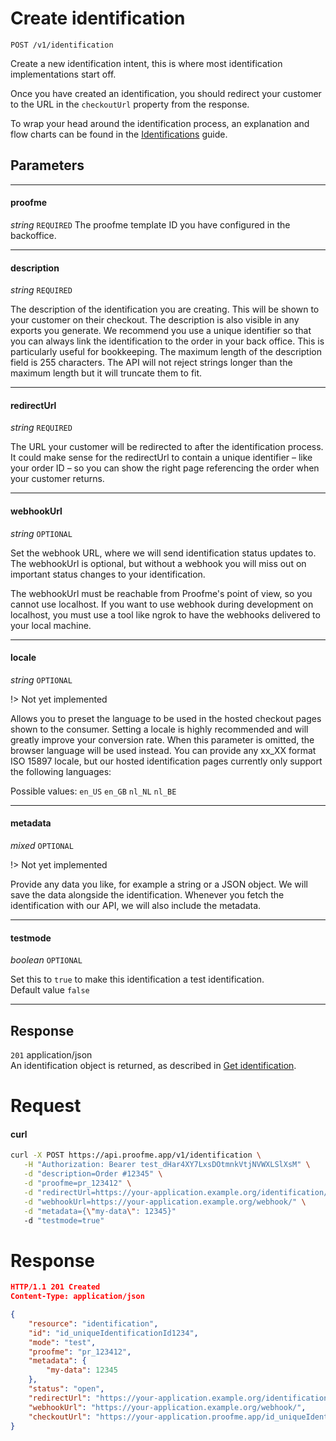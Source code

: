 # Create identification
`POST /v1/identification`

Create a new identification intent, this is where most identification implementations start off.

Once you have created an identification, you should redirect your customer to the URL in the `checkoutUrl` property from the response.

To wrap your head around the identification process, an explanation and flow charts can be found in the [Identifications](intro_identifications.md) guide.

## Parameters
___
#### proofme 
_string_ `REQUIRED`
The proofme template ID you have configured in the backoffice.

___
#### description
_string_ `REQUIRED`

The description of the identification you are creating. This will be shown to your customer on their checkout. The description is also visible in any exports you generate.
We recommend you use a unique identifier so that you can always link the identification to the order in your back office. This is particularly useful for bookkeeping.
The maximum length of the description field is 255 characters. The API will not reject strings longer than the maximum length but it will truncate them to fit.

____
#### redirectUrl
_string_ `REQUIRED`

The URL your customer will be redirected to after the identification process.
It could make sense for the redirectUrl to contain a unique identifier – like your order ID – so you can show the right page referencing the order when your customer returns.

____
#### webhookUrl
_string_ `OPTIONAL`

Set the webhook URL, where we will send identification status updates to.
The webhookUrl is optional, but without a webhook you will miss out on important status changes to your identification.

The webhookUrl must be reachable from Proofme's point of view, so you cannot use localhost. If you want to use webhook during development on localhost, you must use a tool like ngrok to have the webhooks delivered to your local machine.

____
#### locale
_string_ `OPTIONAL`

!> Not yet implemented

Allows you to preset the language to be used in the hosted checkout pages shown to the consumer. Setting a locale is highly recommended and will greatly improve your conversion rate. When this parameter is omitted, the browser language will be used instead. You can provide any xx_XX format ISO 15897 locale, but our hosted identification pages currently only support the following languages:

Possible values: `en_US` `en_GB` `nl_NL` `nl_BE`

____
#### metadata
_mixed_ `OPTIONAL`

!> Not yet implemented

Provide any data you like, for example a string or a JSON object. We will save the data alongside the identification. Whenever you fetch the identification with our API, we will also include the metadata.
___
#### testmode
_boolean_ `OPTIONAL`

Set this to `true` to make this identification a test identification.  
Default value `false`
___


## Response

`201` application/json  
An identification object is returned, as described in [Get identification](v1_id_api_get_request.md).

# Request

<!-- tabs:start -->

#### **curl**

```bash
curl -X POST https://api.proofme.app/v1/identification \
   -H "Authorization: Bearer test_dHar4XY7LxsDOtmnkVtjNVWXLSlXsM" \
   -d "description=Order #12345" \
   -d "proofme=pr_123412" \
   -d "redirectUrl=https://your-application.example.org/identification/12345/" \
   -d "webhookUrl=https://your-application.example.org/webhook/" \
   -d "metadata={\"my-data\": 12345}"
   -d "testmode=true"
```

<!-- tabs:end -->

# Response
```json
HTTP/1.1 201 Created
Content-Type: application/json

{
    "resource": "identification",
    "id": "id_uniqueIdentificationId1234",
    "mode": "test",
    "proofme": "pr_123412",
    "metadata": {
        "my-data": 12345
    },
    "status": "open",
    "redirectUrl": "https://your-application.example.org/identification/12345/",
    "webhookUrl": "https://your-application.example.org/webhook/",
    "checkoutUrl": "https://your-application.proofme.app/id_uniqueIdentificationId1234",
}

```